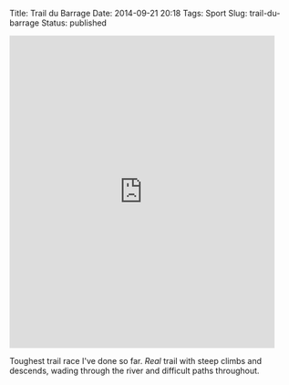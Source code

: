 Title: Trail du Barrage
Date: 2014-09-21 20:18
Tags: Sport
Slug: trail-du-barrage
Status: published

<iframe width="465" height="548" frameborder="0" src="http://connect.garmin.com:80/activity/embed/595631296"></iframe>

Toughest trail race I've done so far. *Real* trail with steep climbs and
descends, wading through the river and difficult paths throughout.

